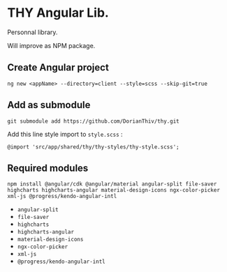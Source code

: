 # THY Angular Lib.

Personnal library.

Will improve as NPM package.

## Create Angular project

``` ng new <appName> --directory=client --style=scss --skip-git=true ```

## Add as submodule

``` git submodule add https://github.com/DorianThiv/thy.git ```

Add this line style import to `style.scss` : 

``` @import 'src/app/shared/thy/thy-styles/thy-style.scss'; ```

## Required modules

``` npm install @angular/cdk @angular/material angular-split file-saver highcharts highcharts-angular material-design-icons ngx-color-picker xml-js @progress/kendo-angular-intl  ```

* `angular-split`
* `file-saver`
* `highcharts`
* `highcharts-angular`
* `material-design-icons`
* `ngx-color-picker`
* `xml-js`
* `@progress/kendo-angular-intl`
